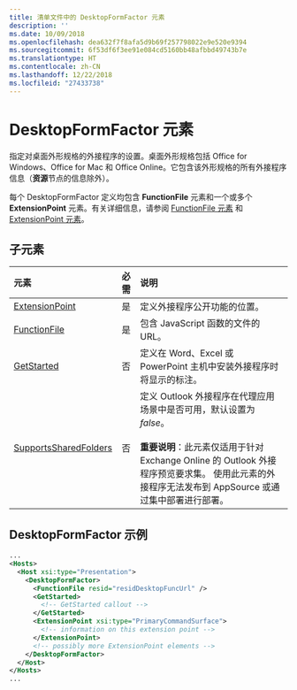 ```yaml
---
title: 清单文件中的 DesktopFormFactor 元素
description: ''
ms.date: 10/09/2018
ms.openlocfilehash: dea632f7f8afa5d9b69f257798022e9e520e9394
ms.sourcegitcommit: 6f53df6f3ee91e084cd5160bb48afbbd49743b7e
ms.translationtype: HT
ms.contentlocale: zh-CN
ms.lasthandoff: 12/22/2018
ms.locfileid: "27433738"
---
```

# <a name="desktopformfactor-element"></a>DesktopFormFactor 元素

指定对桌面外形规格的外接程序的设置。桌面外形规格包括 Office for Windows、Office for Mac 和 Office Online。它包含该外形规格的所有外接程序信息（**资源**节点的信息除外）。

每个 DesktopFormFactor 定义均包含 **FunctionFile** 元素和一个或多个 **ExtensionPoint** 元素。有关详细信息，请参阅 [FunctionFile 元素](functionfile.md) 和 [ExtensionPoint 元素](extensionpoint.md)。

## <a name="child-elements"></a>子元素

| 元素                               | 必需 | 说明  |
|:--------------------------------------|:--------:|:-------------|
| [ExtensionPoint](extensionpoint.md)   | 是      | 定义外接程序公开功能的位置。 |
| [FunctionFile](functionfile.md)       | 是      | 包含 JavaScript 函数的文件的 URL。|
| [GetStarted](getstarted.md)           | 否       | 定义在 Word、Excel 或 PowerPoint 主机中安装外接程序时将显示的标注。 |
| [SupportsSharedFolders](supportssharedfolders.md) | 否 | 定义 Outlook 外接程序在代理应用场景中是否可用，默认设置为 *false*。<br><br>**重要说明**：此元素仅适用于针对 Exchange Online 的 Outlook 外接程序预览要求集。 使用此元素的外接程序无法发布到 AppSource 或通过集中部署进行部署。 |

## <a name="desktopformfactor-example"></a>DesktopFormFactor 示例

```xml
...
<Hosts>
  <Host xsi:type="Presentation">
    <DesktopFormFactor>
      <FunctionFile resid="residDesktopFuncUrl" />
      <GetStarted>
        <!-- GetStarted callout -->
      </GetStarted>
      <ExtensionPoint xsi:type="PrimaryCommandSurface">
        <!-- information on this extension point -->
      </ExtensionPoint>
      <!-- possibly more ExtensionPoint elements -->
    </DesktopFormFactor>
  </Host>
</Hosts>
...
```
